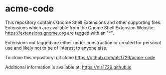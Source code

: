 acme-code
=========

This repository contains Gnome Shell Extensions and other supporting
files.  Extensions which are available from the Gnome Shell Extension
Website: https://extensions.gnome.org are tagged with an "*".

Extensions not tagged are either under construction or created for 
personal use and likely not to be of interest to anyone else.

To clone this repository:
git clone https://github.com/nls1729/acme-code

Additional information is available at:
https://nls1729.github.io

